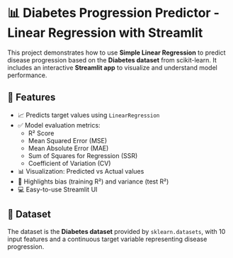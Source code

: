 # 📊 Diabetes Progression Predictor - Linear Regression with Streamlit

This project demonstrates how to use **Simple Linear Regression** to predict disease progression based on the **Diabetes dataset** from scikit-learn. It includes an interactive **Streamlit app** to visualize and understand model performance.

## 🚀 Features

- 📈 Predicts target values using `LinearRegression`
- ✅ Model evaluation metrics:
  - R² Score
  - Mean Squared Error (MSE)
  - Mean Absolute Error (MAE)
  - Sum of Squares for Regression (SSR)
  - Coefficient of Variation (CV)
- 📊 Visualization: Predicted vs Actual values
- 🧠 Highlights bias (training R²) and variance (test R²)
- 💻 Easy-to-use Streamlit UI

## 🧪 Dataset

The dataset is the **Diabetes dataset** provided by `sklearn.datasets`, with 10 input features and a continuous target variable representing disease progression.
